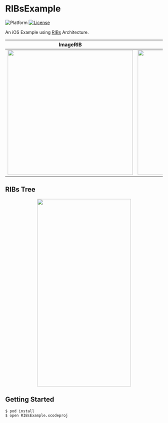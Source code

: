 # RIBsExample
![Platform](https://img.shields.io/badge/Platform-iOS-lightgrey.svg)
[![License](https://img.shields.io/badge/license-MIT-green.svg)](https://github.com/mathpresso/RIBsExample/blob/master/LICENSE)

An iOS Example using [RIBs](https://github.com/uber/RIBs) Architecture.

ImageRIB | ImageDetailRIB |
--- | :---: |
<img src="https://user-images.githubusercontent.com/15151687/90982420-020b9e80-e5a2-11ea-8e4e-3f7ee8ccbc3a.png" width="400"> | <img src="https://user-images.githubusercontent.com/15151687/90982424-03d56200-e5a2-11ea-8963-62129f6b8dee.png" width="400">

## RIBs Tree

<p align="center">
<img src="https://user-images.githubusercontent.com/15151687/90982021-6a0cb580-e59f-11ea-8c46-e0403ebaa886.png" width="300", height="600">
</p>


## Getting Started

```console
$ pod install
$ open RIBsExample.xcodeproj
```
